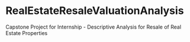 # RealEstateResaleValuationAnalysis
Capstone Project for Internship - Descriptive Analysis for Resale of Real Estate Properties
